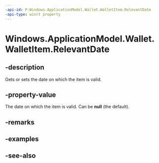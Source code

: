 ----api-id: P:Windows.ApplicationModel.Wallet.WalletItem.RelevantDate
-api-type: winrt property
---<!-- Property syntaxpublic Windows.Foundation.IReference<Windows.Foundation.DateTime> RelevantDate { get;  set; }--># Windows.ApplicationModel.Wallet.WalletItem.RelevantDate## -descriptionGets or sets the date on which the item is valid.## -property-valueThe date on which the item is valid. Can be **null** (the default).## -remarks## -examples## -see-also